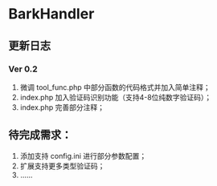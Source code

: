 # BarkHandler

## 更新日志
### Ver 0.2
1. 微调 tool_func.php 中部分函数的代码格式并加入简单注释；
2. index.php 加入验证码识别功能（支持4-8位纯数字验证码）；
3. index.php 完善部分注释；

## 待完成需求：
1. 添加支持 config.ini 进行部分参数配置；
2. 扩展支持更多类型验证码；
3. ……
